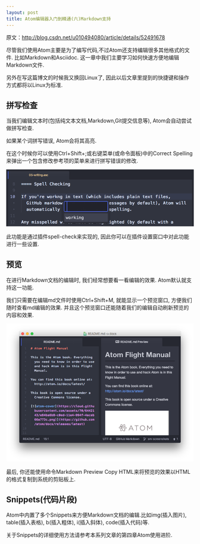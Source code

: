 ```yaml
---
layout: post
title: Atom编辑器入门到精通(六)Markdown支持
---
```

原文：http://blog.csdn.net/u010494080/article/details/52491678

尽管我们使用Atom主要是为了编写代码,不过Atom还支持编辑很多其他格式的文件. 比如Markdown和Asciidoc. 这一章中我们主要学习如何快速方便地编辑Markdown文件.

另外在写这篇博文的时候我又换回Linux了, 因此以后文章里提到的快捷键和操作方式都将以Linux为标准.

## 拼写检查

当我们编辑文本时(包括纯文本文档,Markdown,Git提交信息等), Atom会自动尝试做拼写检查.

如果某个词拼写错误, Atom会将其高亮.

在这个时候你可以使用Ctrl+Shift+;或右键菜单(或命令面板)中的Correct Spelling来弹出一个包含修改参考项的菜单来进行拼写错误的修改.

![Spell  Check](..\images\Atom\spellcheck.png)

此功能是通过插件spell-check来实现的, 因此你可以在插件设置窗口中对此功能进行一些设置.

## 预览

在进行Markdown文档的编辑时, 我们经常想要看一看编辑的效果. Atom默认就支持这一功能.

我们只需要在编辑md文件时使用Ctrl+Shift+M, 就能显示一个预览窗口, 方便我们随时查看md编辑的效果. 并且这个预览窗口还能随着我们的编辑自动刷新预览的内容和效果.

![Spell  Check](..\images\Atom\preview.png)

最后, 你还能使用命令Markdown Preview Copy HTML来将预览的效果以HTML的格式复制到系统的剪贴板上.

## Snippets(代码片段)

Atom中内置了多个Snippets来方便Markdown文档的编辑.比如img(插入图片), table(插入表格), b(插入粗体), i(插入斜体), code(插入代码)等.

关于Snippets的详细使用方法请参考本系列文章的第四章Atom使用进阶.
